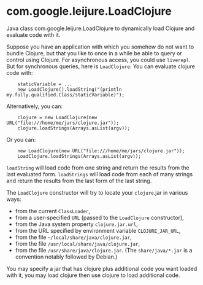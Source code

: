 com.google.leijure.LoadClojure
==============================

Java class com.google.leijure.LoadClojure to dynamically load Clojure and evaluate code with it.

Suppose you have an application with which you somehow do not want to bundle Clojure,
but that you like to once in a while be able to query or control using Clojure.
For asynchronous access, you could use `liverepl`. But for synchronous queries,
here is `LoadClojure`. You can evaluate clojure code with:

        staticVariable = ...
        new LoadClojure().loadString("(println my.fully.qualified.Class/staticVariable)");

Alternatively, you can:

        clojure = new LoadClojure(new URL("file:///home/me/jars/clojure.jar"));
        clojure.loadStrings(Arrays.asList(argv));

Or you can:

        new LoadClojure(new URL("file:///home/me/jars/clojure.jar"));
        LoadClojure.loadStrings(Arrays.asList(argv));


`loadString` will load code from one string and return the results from the last evaluated form.
`loadStrings` will load code from each of many strings and return the results from the last form
of the last string.

The `LoadClojure` constructor will try to locate your `clojure`.jar in various ways:

  * from the current `ClassLoader`,
  * from a user-specified `URL` (passed to the `LoadClojure` constructor),
  * from the Java system property `clojure.jar.url`,
  * from the URL specified by environment variable `CLOJURE_JAR_URL`,
  * from the file `~/local/share/java/clojure.jar`,
  * from the file `/usr/local/share/java/clojure.jar`,
  * from the file `/usr/share/java/clojure.jar`.
    (The `share/java/*.jar` is a convention notably followed by Debian.)

You may specify a jar that has clojure plus additional code you want loaded with it,
you may load clojure then use clojure to load additional code.
